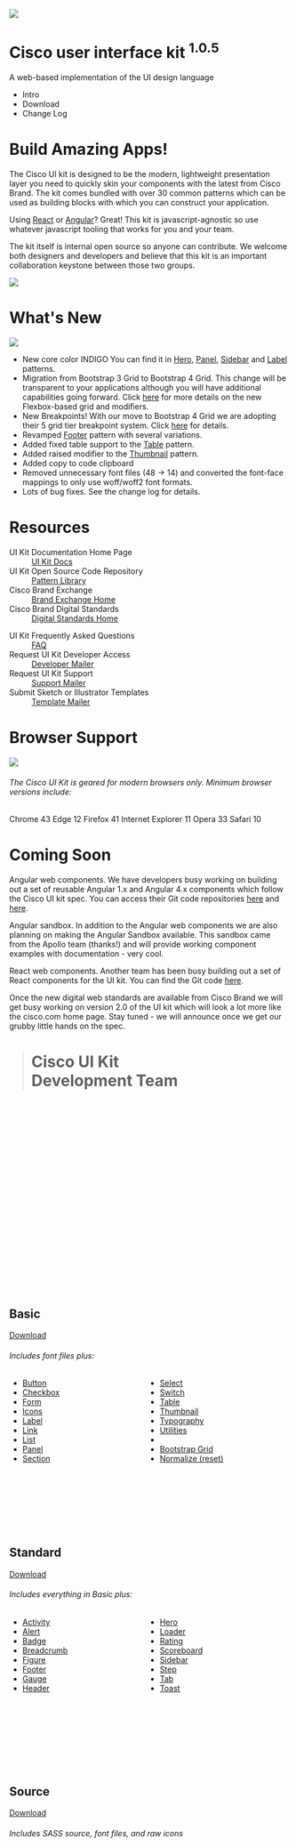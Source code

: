 <div class="hero hero--indigo">
    <div class="hero__content">
        <div class="container center-xs">
            <div class="row">
                <div class="col-md-4 col-xl-2">
                    <img style="max-height:150px" src="public/img/CiscoUIMainLogo-2.png">
                </div>
                <div class="col-md-8 col-xl-10">
                    <div class="flex-fluid">
                        <h1>Cisco user interface kit <sup class="text-large hidden-xs">1.0.5</sup></h1>
                        <p class="text-large">A web-based implementation of the UI design language</p>
                    </div>
                </div>
            </div>
        </div>
    </div>
</div>
<div class="container">
    <div class="section">
        <div id="broadcast" class="alert hide">
            <div class="alert__icon icon-info-circle"></div>
            <div id="broadcast-msg" class="alert__message"></div>
        </div>
        <div class="secondary-tabs">
            <ul class="tabs tabs--tall">
                <li id="tab-intro" class="tab active">
                    <a><div class="tab-heading" title="Intro">Intro</div></a>
                </li>
                <li id="tab-download" class="tab">
                    <a><div class="tab-heading" title="Download">Download</div></a>
                </li>
                <li id="tab-changelog" class="tab">
                    <a><div class="tab-heading" title="Change Log">Change Log</div></a>
                </li>
            </ul>
            <div class="tab-content">
                <div id="tab-intro-content" class="tab-pane active">
                    <div class="panel panel--loose panel--bordered">
                        <div class="row">
                            <div class="col-md-8 text-large">
                                <h1 class="text-huge text-blue base-margin-bottom">Build Amazing Apps!</h1>
                                <p>The Cisco UI kit is designed to be the modern, lightweight presentation layer you need to quickly skin your components with the latest from Cisco Brand.  The kit comes bundled with over 30 common patterns which can be used as building blocks with which you can construct your application.</p>
                                <p>Using <a target="_blank" href="https://facebook.github.io/react/">React</a> or <a target="_blank" href="https://angularjs.org/">Angular</a>? Great! This kit is javascript-agnostic so use whatever javascript tooling that works for you and your team.</p>
                                <p>The kit itself is internal open source so anyone can contribute. We welcome both designers and developers and believe that this kit is an important collaboration keystone between those two groups.</p>
                            </div>
                            <div class="col-md-4">
                                <div class="panel panel--bordered animated fadeInRight dbl-margin-bottom">
                                    <img src="public/img/ui-kit-collage.png">
                                </div>
                            </div>
                        </div>
                    </div>
                    <div class="section">
                        <div class="panel panel--loose panel--bordered">
                            <h1 class="text-huge text-center base-margin-bottom">What's New</h1>
                            <div class="row">
                                <div class="col-md-4">
                                    <img src="public/img/resourceHeroes.png">
                                </div>
                                <div class="col-md-8">
                                    <ul class="base-margin-top text-large">
                                        <li>New core color <label class="label label--small label--indigo">INDIGO</label> You can find it in <a href="section-components.html#components-hero">Hero</a>, <a href="section-base.html#base-panel">Panel</a>, <a href="section-layout.html#layout-sidebar">Sidebar</a> and <a href="section-base.html#base-label">Label</a> patterns.</li>
                                        <li>Migration from Bootstrap 3 Grid to Bootstrap 4 Grid. This change will be transparent to your applications although you will have additional capabilities going forward. Click <a href="https://v4-alpha.getbootstrap.com/layout/grid/" target="_blank">here</a> for more details on the new Flexbox-based grid and modifiers.</li>
                                        <li>New Breakpoints! With our move to Bootstrap 4 Grid we are adopting their 5 grid tier breakpoint system. Click <a href="section-base.html#base-grid">here</a> for details.</li>
                                        <li>Revamped <a href="section-layout.html#layout-footer">Footer</a> pattern with several variations.</li>
                                        <li>Added fixed table support to the <a href="section-base.html#base-table">Table</a> pattern.</li>
                                        <li>Added raised modifier to the <a href="section-base.html#base-thumbnail">Thumbnail</a> pattern.</li>
                                        <li>Added copy to code clipboard
                                        <li>Removed unnecessary font files (48 -> 14) and converted the font-face mappings to only use woff/woff2 font formats.</li>
                                        <li>Lots of bug fixes. See the change log for details.</li>
                                    </ul>
                                </div>
                            </div>
                        </div>
                    </div>
                    <div class="section">
                        <div class="panel panel--loose panel--bordered">
                            <h1 class="text-huge text-center base-margin-bottom">Resources</h1>
                            <div class="row">
                                <div class="col-md-8 offset-md-2">
                                    <div class="row text-center">
                                        <div class="col-md-6">
                                            <dl class="text-large">
                                                <dt>UI Kit Documentation Home Page</dt>
                                                <dd><a target="_blank" href="http://cisco-ui.cisco.com">UI Kit Docs</a></dd>
                                                <dt>UI Kit Open Source Code Repository</dt>
                                                <dd><a target="_blank" href="http://gitlab.cisco.com/cisco-ui/pattern-library">Pattern Library</a></dd>
                                                <dt>Cisco Brand Exchange</dt>
                                                <dd><a target="_blank" href="http://bx.cisco.com/cbx-portal/">Brand Exchange Home</a></dd>
                                                <dt>Cisco Brand Digital Standards</dt>
                                                <dd><a target="_blank" href="https://cisco.jiveon.com/groups/atlantic/pages/about">Digital Standards Home</a></dd>
                                            </dl>
                                        </div>
                                        <div class="col-md-6">
                                            <dl class="text-large">
                                                <dt>UI Kit Frequently Asked Questions</dt>
                                                <dd><a target="_blank" href="https://cisco.jiveon.com/docs/DOC-1575948">FAQ</a></dd>
                                                <dt>Request UI Kit Developer Access</dt>
                                                <dd><a target="_blank" href="mailto:kbroich@cisco.com?Subject=Request%20To%20Contribute">Developer Mailer</a></dd>
                                                <dt>Request UI Kit Support</dt>
                                                <dd><a target="_blank" href="mailto:atlantic-ui-styleguide@external.cisco.com?Subject=Support">Support Mailer</a></dd>
                                                <dt>Submit Sketch or Illustrator Templates</dt>
                                                <dd><a target="_blank" href="mailto:atlantic-ui-styleguide@external.cisco.com?Subject=Contribute%20Templates">Template Mailer</a></dd>
                                            </dl>
                                        </div>
                                    </div>
                                </div>
                            </div>
                        </div>
                    </div>
                    <div class="section">
                        <div class="panel panel--loose panel--bordered">
                            <h1 class="text-huge text-center base-margin-bottom">Browser Support</h1>
                            <div class="row">
                                <div class="col-md-8 offset-md-2">
                                    <div class="row">
                                        <div class="col-md-4 center-xs">
                                            <img src="public/img/browserSupport.png">
                                        </div>
                                        <div class="col-md-8">
                                            <div class="flex-fluid text-left center-xs">
                                                <h6 class="section">The Cisco UI Kit is geared for modern browsers only. Minimum browser versions include:</h6>
                                                <div class="label-group base-margin-bottom">
                                                    <span class="label label--blue">Chrome 43</span>
                                                    <span class="label label--blue">Edge 12</span>
                                                    <span class="label label--blue">Firefox 41</span>
                                                    <span class="label label--blue">Internet Explorer 11</span>
                                                    <span class="label label--blue">Opera 33</span>
                                                    <span class="label label--blue">Safari 10</span>
                                                </div>
                                            </div>
                                        </div>
                                    </div>
                                </div>
                            </div>
                        </div>
                    </div>
                    <div class="section">
                        <div class="panel panel--loose panel--bordered">
                            <div class="hero hero--loose">
                                <div class="hero__content" style="background:url(public/img/networkintuitive.gif); background-size:cover; min-height:800px">
                                    <div class="row">
                                        <div class="col-md-6 offset-md-1">
                                            <div class="base-margin">
                                                <h1 class="text-huge base-margin-bottom">Coming Soon</h1>
                                                <div class="text-large">
                                                    <p>Angular web components. We have developers busy working on building out a set of reusable Angular 1.x and Angular 4.x components which follow the Cisco UI kit spec. You can access their Git code repositories <a href="https://wwwin-gitlab-sjc.cisco.com/cisco-ui-angular-1" target="_blank">here</a> and <a href="https://wwwin-gitlab-sjc.cisco.com/cisco-ui-angular-4" target="_blank">here</a>.</p>
                                                    <p>Angular sandbox. In addition to the Angular web components we are also planning on making the Angular Sandbox available. This sandbox came from the Apollo team (thanks!) and will provide working component examples with documentation - very cool.</p>
                                                    <p>React web components. Another team has been busy building out a set of React components for the UI kit. You can find the Git code <a href="https://wwwin-gitlab-sjc.cisco.com/cisco-ui-react" target="_blank">here</a>.</p>
                                                    <p>Once the new digital web standards are available from Cisco Brand we will get busy working on version 2.0 of the UI kit which will look a lot more like the cisco.com home page. Stay tuned - we will announce once we get our grubby little hands on the spec.</p>
                                                </div>
                                                <blockquote class="dbl-margin-top blockquote--blue">
                                                    <h1 class="text-blue">Cisco UI Kit<br>Development Team</h1>
                                                </blockquote>
                                            </div>
                                        </div>
                                    </div>
                                </div>
                            </div>
                        </div>
                    </div>
                </div>
                <div id="tab-download-content" class="tab-pane">
                    <section>
                        <div class="row">
                            <div class="col-lg-4">
                                <div class="panel panel--loose panel--bordered animated fadeInUp text-large" style="height:400px">
                                    <div class="flex">
                                        <h1 class="flex-fluid">Basic</h1>
                                        <a class="btn btn--primary-ghost" target="_blank" href="dist/cui-{{VERSION}}-basic.zip">Download</a>
                                    </div>
                                    <h6 class="subheading half-margin-top base-margin-bottom">Includes font files plus:</h6>
                                    <ul class="list" style="column-count:2">
                                        <li><a href="section-base.html#base-button">Button</a></li>
                                        <li><a href="section-base.html#base-checkbox">Checkbox</a></li>
                                        <li><a href="section-base.html#base-form">Form</a></li>
                                        <li><a href="section-base.html#base-icons">Icons</a></li>
                                        <li><a href="section-base.html#base-label">Label</a></li>
                                        <li><a href="section-base.html#base-link">Link</a></li>
                                        <li><a href="section-base.html#base-list">List</a></li>
                                        <li><a href="section-base.html#base-panel">Panel</a></li>
                                        <li><a href="section-base.html#base-section">Section</a></li>
                                        <li><a href="section-base.html#base-select">Select</a></li>
                                        <li><a href="section-base.html#base-switch">Switch</a></li>
                                        <li><a href="section-base.html#base-table">Table</a></li>
                                        <li><a href="section-base.html#base-thumbnail">Thumbnail</a></li>
                                        <li><a href="section-base.html#base-typography">Typography</a></li>
                                        <li><a href="section-utilities.html#utilities-helpers">Utilities</a></li>
                                        <li>&nbsp;</li>
                                        <li><a target="_blank" href="https://v4-alpha.getbootstrap.com/layout/grid/">Bootstrap Grid</a></li>
                                        <li><a target="_blank" href="https://necolas.github.io/normalize.css/">Normalize (reset)</a></li>
                                    </ul>
                                </div>
                            </div>
                            <div class="col-lg-4">
                                <div class="panel panel--blue panel--bordered panel--loose animated text-large fadeInUp animation-delay-250" style="height:400px">
                                    <div class="flex">
                                        <h1 class="flex-fluid">Standard</h1>
                                        <a class="btn btn--white-ghost" target="_blank" href="dist/cui-{{VERSION}}-standard.zip">Download</a>
                                    </div>
                                    <h6 class="half-margin-top base-margin-bottom">Includes everything in Basic plus:</h6>
                                    <ul class="list" style="column-count:2">
                                        <li><a href="section-components.html#components-activity">Activity</a></li>
                                        <li><a href="section-components.html#components-alert">Alert</a></li>
                                        <li><a href="section-components.html#components-badge">Badge</a></li>
                                        <li><a href="section-components.html#components-breadcrumb">Breadcrumb</a></li>
                                        <li><a href="section-components.html#components-figure">Figure</a></li>
                                        <li><a href="section-components.html#components-footer">Footer</a></li>
                                        <li><a href="section-components.html#components-gauge">Gauge</a></li>
                                        <li><a href="section-components.html#components-header">Header</a></li>
                                        <li><a href="section-components.html#components-hero">Hero</a></li>
                                        <li><a href="section-components.html#components-loader">Loader</a></li>
                                        <li><a href="section-components.html#components-rating">Rating</a></li>
                                        <li><a href="section-components.html#components-scoreboard">Scoreboard</a></li>
                                        <li><a href="section-components.html#components-sidebar">Sidebar</a></li>
                                        <li><a href="section-components.html#components-step">Step</a></li>
                                        <li><a href="section-components.html#components-tab">Tab</a></li>
                                        <li><a href="section-components.html#components-toast">Toast</a></li>
                                    </ul>
                                </div>
                            </div>
                            <div class="col-lg-4">
                                <div class="panel panel--loose panel--bordered panel--dkgray animated text-large fadeInUp animation-delay-500" style="height:400px">
                                    <div class="flex">
                                        <h1 class="flex-fluid">Source</h1>
                                        <a class="btn btn--white-ghost" target="_blank" href="dist/cui-{{VERSION}}-source.zip">Download</a>
                                    </div>
                                    <h6 class="half-margin-top half-margin-bottom">Includes SASS source, font files, and raw icons</h6>
                                </div>
                            </div>
                        </div>
                    </section>
                </div>
                <div id="tab-changelog-content" class="tab-pane animated fadeIn">
                    <section id="changelog-content"></section>
                </div>
            </div>
        </div>
    </div>
</div>

